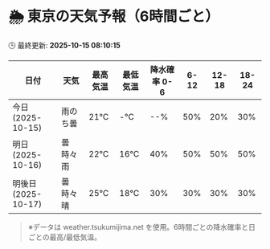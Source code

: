 # 🌦️ 東京の天気予報（6時間ごと）

🕒 最終更新: **2025-10-15 08:10:15**

| 日付 | 天気 | 最高気温 | 最低気温 | 降水確率 0-6 | 6-12 | 12-18 | 18-24 |
|------|------|----------|----------|------------|------|------|------|
| 今日 (2025-10-15) | 雨のち曇 | 21℃ | -℃ | --% | 50% | 20% | 30% |
| 明日 (2025-10-16) | 曇時々雨 | 22℃ | 16℃ | 40% | 50% | 50% | 50% |
| 明後日 (2025-10-17) | 曇時々晴 | 25℃ | 18℃ | 30% | 30% | 30% | 30% |

> ※データは weather.tsukumijima.net を使用。6時間ごとの降水確率と日ごとの最高/最低気温。